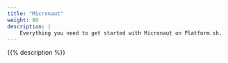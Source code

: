 ```yaml
---
title: "Micronaut"
weight: 80
description: |
    Everything you need to get started with Micronaut on Platform.sh.
---
```


{{% description %}}
